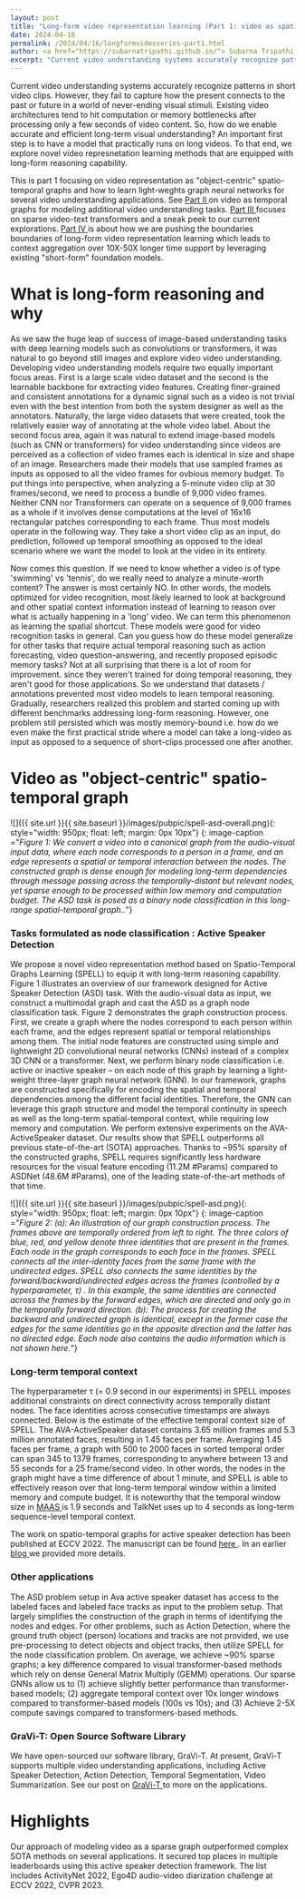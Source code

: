 ```yaml
---
layout: post
title: "Long-form video representation learning (Part 1: video as spatio-temporal graphs)"
date: 2024-04-16
permalink: /2024/04/16/longformvideoseries-part1.html
author: <a href="https://subarnatripathi.github.io/"> Subarna Tripathi </a>
excerpt: "Current video understanding systems accurately recognize patterns in short video clips, but fails to process a video content over a few seconds due to computation and memory bottleneck. We propose a video representation method based on a spatio-temporal graph learning (SPELL) to equip it with long-term reasoning ability... "  
---
```




Current video understanding systems accurately recognize patterns in short video clips. 
However, they fail to capture how the present connects to the past or future in a world of never-ending visual stimuli. 
Existing video architectures tend to hit computation or memory bottlenecks after processing only a few seconds of video content. 
So, how do we enable accurate and efficient long-term visual understanding? An important first step is to have a model that practically 
runs on long videos. To that end, we explore novel video represnetation learning methods that are equipped with long-form reasoning capability. 


This is part 1 focusing on video representation as "object-centric" spatio-temporal graphs and how to learn light-weghts graph neural networks for several video understanding applications. See <a href="https://intelailabpage.github.io/2024/04/16/longformvideoseries-part2.html"> Part II </a> on video as temporal graphs for modeling additional video understanding tasks. 
<a href="https://intelailabpage.github.io/2024/04/16/longformvideoseries-part3.html"> Part III </a> focuses on sparse video-text transformers and a sneak peek to our current explorations. <a href="https://intelailabpage.github.io/2024/04/16/longformvideoseries-part4.html"> Part IV </a> is about how 
we are pushing the boundaries boundaries of long-form video representation learning which leads to context aggregation 
over 10X-50X longer time support by leveraging existing "short-form" foundation models.  


# What is long-form reasoning and why #

As we saw the huge leap of success of image-based understanding tasks with deep learning models such as 
convolutions or transformers, it was natural to go beyond still images and explore video video understanding. Developing video understanding models require two equally important focus areas. First is a large scale video dataset and the second is the learnable backbone for extracting video features. Creating finer-grained and consistent annotations for a dynamic signal such as a video is not trivial even with the best intention from both the system designer as well as the annotators. Naturally, the large video datasets that were created, took the relatively easier way of annotating at the whole video label. About the second focus area, again it was natural to extend image-based models (such as CNN or transformers) for video understanding since videos are perceived as a collection of video frames each is identical in size and shape of an image. Researchers made their models that use sampled frames as inputs as opposed to all the video frames for ovbious memory budget. To put things into perspective, when analyzing a 5-minute video clip at 30 frames/second, we need to process a bundle of 9,000 video frames. Neither CNN nor Transformers can operate on a sequence of 9,000 frames as a whole if it involves dense computations at the level of 16x16 rectangular patches corresponding to each frame. 
Thus most models operate in the following way. They take a short video clip as an input, do prediction, followed up temporal smoothing as opposed to the ideal scenario where we want the model to look at the video in its entirety. 

Now comes this question. If we need to know whether a video is of type 'swimming' vs 'tennis', do we really need to analyze a minute-worth content? The answer is most certainly NO. In other words, the models optimized for video recognition, most likely learned to look at background and other spatial context information instead of learning to reason over what is actually happening in a 'long' video. We can term this phenomenon as learning the spatial shortcut. These models were good for video recognition tasks in general. Can you guess how do these model generalize for other tasks that require actual temporal reasoning such as action forecasting, video question-answering, and recently proposed episodic memory tasks? Not at all surprising that there is a lot of room for improvement. since they weren't trained for doing temporal reasoning, they aren't good for those applications. So we understand that datasets / annotations prevented most video models to learn temporal reasoning. Gradually, researchers realized this problem and started coming up with different benchmarks addressing long-form reasoning. However, one problem still persisted which was mostly memory-bound i.e. how do we even make the first practical stride where a model can take a long-video as input as opposed to a sequence of short-clips processed one after another.  


# Video as "object-centric" spatio-temporal graph #

![]({{ site.url }}{{ site.baseurl }}/images/pubpic/spell-asd-overall.png){: style="width: 950px; float: left; margin: 0px 10px"} 
{: image-caption ="*Figure 1: We convert a video into a canonical graph from the audio-visual input data, where each node corresponds to a person in a frame, and an edge represents a spatial or temporal interaction between the nodes. The constructed graph is dense enough for modeling long-term dependencies through message passing across the temporally-distant but relevant nodes, yet sparse enough to be processed within low memory and computation budget. The ASD task is posed as a binary node classification in this long-range spatial-temporal graph..*"}


### Tasks formulated as node classification : Active Speaker Detection ###

We propose a novel video representation method based on Spatio-Temporal Graphs Learning (SPELL) to equip it with long-term reasoning capability. 
Figure 1 illustrates an overview of our framework designed for Active Speaker Detection (ASD) task. With the audio-visual data as input, we construct a multimodal graph and cast the ASD as a graph node classification task. Figure 2 demonstrates the graph construction process. 
First, we create a graph where the nodes correspond to each person within each frame, and the edges represent spatial or temporal relationships among them. The initial node features are constructed using simple and lightweight 2D convolutional neural networks (CNNs) instead of a complex 3D CNN or a transformer. Next, we perform binary node classification i.e. active or inactive speaker – on each node of this graph by learning a light-weight three-layer graph neural network (GNN). In our framework, graphs are constructed specifically for encoding the spatial and temporal dependencies among the different facial identities. Therefore, the GNN can leverage this graph structure and model the temporal continuity in speech as well as the long-term spatial-temporal context, while requiring low memory and computation. 
We perform extensive experiments on the AVA-ActiveSpeaker dataset. Our results show that SPELL outperforms all previous state-of-the-art (SOTA) approaches. Thanks to ~95% sparsity of the constructed graphs, SPELL requires significantly less hardware resources for the visual feature encoding (11.2M #Params) compared to ASDNet (48.6M #Params), one of the leading state-of-the-art methods of that time.

![]({{ site.url }}{{ site.baseurl }}/images/pubpic/spell-asd.png){: style="width: 950px; float: left; margin: 0px 10px"} 
{: image-caption ="*Figure 2: (a): An illustration of our graph construction process. The frames above are temporally ordered from left to right. The three colors of blue, red, and yellow denote three identities that are present in the frames. Each node in the graph corresponds to each face in the frames. SPELL connects all the inter-identity faces from the same frame with the undirected edges. SPELL also connects the same identities by the forward/backward/undirected edges across the frames (controlled by a hyperparameter, τ) . In this example, the same identities are connected across the frames by the forward edges, which are directed and only go in the temporally forward direction. (b): The process for creating the backward and undirected graph is identical, except in the former case the edges for the same identities go in the opposite direction and the latter has no directed edge. Each node also contains the audio information which is not shown here.*"}

### Long-term temporal context ###
The hyperparameter τ (= 0.9 second in our experiments) in SPELL imposes additional constraints on direct connectivity across temporally distant nodes. The face identities across consecutive timestamps are always connected. Below is the estimate of the effective temporal context size of SPELL. The AVA-ActiveSpeaker dataset contains 3.65 million frames and 5.3 million annotated faces, resulting in 1.45 faces per frame. Averaging 1.45 faces per frame, a graph with 500 to 2000 faces in sorted temporal order can span 345 to 1379 frames, corresponding to anywhere between 13 and 55 seconds for a 25 frame/second video. In other words, the nodes in the graph might have a time difference of about 1 minute, and SPELL is able to effectively reason over that long-term temporal window within a limited memory and compute budget. It is noteworthy that the temporal window size in <a href="https://openaccess.thecvf.com/content/ICCV2021/papers/Alcazar_MAAS_Multi-Modal_Assignation_for_Active_Speaker_Detection_ICCV_2021_paper.pdf"> MAAS </a> is 1.9 seconds and TalkNet uses up to 4 seconds as long-term sequence-level temporal context.

The work on spatio-temporal graphs for active speaker detection has been published at ECCV 2022. The manuscript can be found <a href="https://link.springer.com/chapter/10.1007/978-3-031-19833-5_22"> here </a>. 
In an earlier <a href="https://community.intel.com/t5/Blogs/Tech-Innovation/Artificial-Intelligence-AI/Spatio-Temporal-Graphs-for-Long-Term-Video-Understanding/post/1425258#.Y1oG7jhUOBs.linkedin"> blog </a> we provided more details. 

### Other applications ###
The ASD problem setup in Ava active speaker dataset has access to the labeled faces and labeled face tracks as input to the problem setup. That largely simplifies the construction of the graph in terms of identifying the nodes and edges. For other problems, such as Action Detection, where the ground truth object (person) locations and tracks are not provided, we use pre-processing to detect objects and object tracks, then utilize SPELL for the node classification problem. On average, we achieve ~90% sparse graphs; a key difference compared to visual transformer-based methods which rely on dense General Matrix Multiply (GEMM) operations. Our sparse GNNs allow us to (1) achieve slightly better performance than transformer-based models; (2) aggregate temporal context over 10x longer windows compared to transformer-based models (100s vs 10s); and (3) Achieve 2-5X compute savings compared to transformers-based methods.

### GraVi-T: Open Source Software Library ###
We have open-sourced our software library, GraVi-T. At present, GraVi-T supports multiple video understanding applications, including Active Speaker Detection, Action Detection, Temporal Segmentation, Video Summarization. See our post on <a href="https://intelailabpage.github.io/2023/03/29/gravi-t.html"> GraVi-T </a> to more on the applications. 

# Highlights #
Our approach of modeling video as a sparse graph outperformed complex SOTA methods on several applications. It secured top places in multiple leaderboards using this active speaker detection framework. The list includes ActivityNet 2022, Ego4D audio-video diarization challenge at ECCV 2022, CVPR 2023. 




